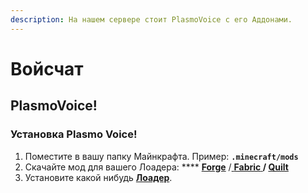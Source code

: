 ```yaml
---
description: На нашем сервере стоит PlasmoVoice с его Аддонами.
---
```


# Войсчат

## PlasmoVoice!

### Установка Plasmo Voice!

1. Поместите в вашу папку Майнкрафта. Пример: **`.minecraft/mods`**
2. Скачайте мод для вашего Лоадера: **** [**Forge**](https://modrinth.com/plugin/plasmo-voice/changelog?g=1.19.3\&l=forge) /[ **Fabric**](https://modrinth.com/plugin/plasmo-voice/changelog?l=fabric\&g=1.19.3)****[ ](https://modrinth.com/mod/replaymod/changelog?l=fabric\&g=1.19.3)/ [**Quilt**](https://modrinth.com/plugin/plasmo-voice/changelog?l=fabric\&g=1.19.3)****
3. Установите какой нибудь [**Лоадер**](start-moddinga.md).
